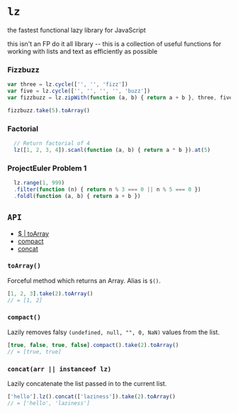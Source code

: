 `lz`
==

the fastest functional lazy library for JavaScript

this isn't an FP do it all library -- this is a collection of
useful functions for working with lists and text as efficiently as possible


### Fizzbuzz
```javascript
var three = lz.cycle(['', '', 'fizz'])
var five = lz.cycle(['', '', '', '', 'buzz'])
var fizzbuzz = lz.zipWith(function (a, b) { return a + b }, three, five)

fizzbuzz.take(5).toArray()
```


### Factorial
```javascript
  // Return factorial of 4
  lz([1, 2, 3, 4]).scanl(function (a, b) { return a * b }).at(5)
```


### ProjectEuler Problem 1

```javascript
  lz.range(1, 999)
  .filter(function (n) { return n % 3 === 0 || n % 5 === 0 })
  .foldl(function (a, b) { return a + b })
```



## `API`

* [$ | toArray](#toarray)
* [compact](#compact)
* [concat](#concat)

### `toArray()`

Forceful method which returns an Array. Alias is `$()`.

```javascript
[1, 2, 3].take(2).toArray()
// = [1, 2]
```


### `compact()`

Lazily removes falsy `(undefined, null, "", 0, NaN)` values from the list.

```javascript
[true, false, true, false].compact().take(2).toArray()
// = [true, true]
```


### `concat(arr || instanceof lz)`

Lazily concatenate the list passed in to the current list.

```javascript
['hello'].lz().concat(['laziness']).take(2).toArray()
// = ['hello', 'laziness']
```
